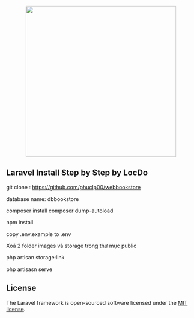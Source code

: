 <p align="center"><a href="https://laravel.com" target="_blank"><img src="https://raw.githubusercontent.com/laravel/art/master/logo-lockup/5%20SVG/2%20CMYK/1%20Full%20Color/laravel-logolockup-cmyk-red.svg" width="400"></a></p>


##  Laravel Install Step by Step by LocDo

git clone : https://github.com/phuclp00/webbookstore

database name: dbbookstore 

composer install
composer dump-autoload

npm install 

copy .env.example to .env

Xoá 2 folder images và storage trong thư mục public 

php artisan storage:link

php artisasn serve 


## License

The Laravel framework is open-sourced software licensed under the [MIT license](https://opensource.org/licenses/MIT).
